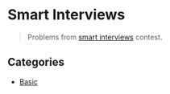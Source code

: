 # Smart Interviews
> Problems from [smart interviews](https://wwwhackerrank.com/smart-interviews) contest.


## Categories
- [Basic](basic)
